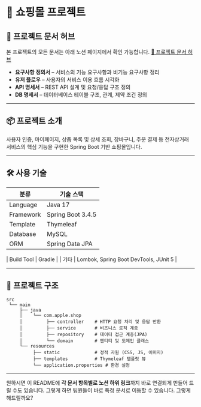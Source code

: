 
# 🛒 쇼핑몰 프로젝트

## 📖 프로젝트 문서 허브

본 프로젝트의 모든 문서는 아래 노션 페이지에서 확인 가능합니다.
[📄 프로젝트 문서 허브](https://shopping-mall.notion.site/21a25e3f71a4809e982ecae26ba6cb96)

* **요구사항 정의서** – 서비스의 기능 요구사항과 비기능 요구사항 정리
* **유저 플로우** – 사용자의 서비스 이용 흐름 시각화
* **API 명세서** – REST API 설계 및 요청/응답 구조 정의
* **DB 명세서** – 데이터베이스 테이블 구조, 관계, 제약 조건 정의

---

## 📦 프로젝트 소개

사용자 인증, 마이페이지, 상품 목록 및 상세 조회, 장바구니, 주문 결제 등
전자상거래 서비스의 핵심 기능을 구현한 Spring Boot 기반 쇼핑몰입니다.

---

## 🛠️ 사용 기술

| 분류         | 기술 스택                                 |
| ---------- | ------------------------------------- |
| Language   | Java 17                               |
| Framework  | Spring Boot 3.4.5                     |
| Template   | Thymeleaf                             |
| Database   | MySQL                                 |
| ORM        | Spring Data JPA                       |

| Build Tool | Gradle                                |
| 기타         | Lombok, Spring Boot DevTools, JUnit 5 |

---

## 📂 프로젝트 구조

```plaintext
src
 └── main
     ├── java
     │    └── com.apple.shop
     │         ├── controller    # HTTP 요청 처리 및 응답 반환
     │         ├── service       # 비즈니스 로직 계층
     │         ├── repository    # 데이터 접근 계층(JPA)
     │         └── domain        # 엔티티 및 도메인 클래스
     └── resources
          ├── static             # 정적 자원 (CSS, JS, 이미지)
          ├── templates          # Thymeleaf 템플릿 뷰
          └── application.properties # 환경 설정
```

---

원하시면 이 README에 **각 문서 항목별로 노션 하위 링크**까지 바로 연결되게 만들어 드릴 수도 있습니다.
그렇게 하면 팀원들이 바로 특정 문서로 이동할 수 있습니다. 그렇게 해드릴까요?
